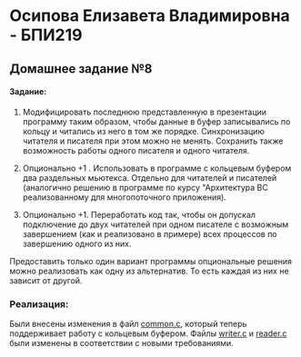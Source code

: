 # Осипова Елизавета Владимировна - БПИ219

## Домашнее задание №8

#### Задание: 
1. Модифицировать последнюю представленную в презентации программу
   таким образом, чтобы данные в буфер записывались по кольцу и читались
   из него в том же порядке. Синхронизацию читателя и писателя при этом
   можно не менять.
   Сохранить также возможность работы одного писателя и одного читателя.

2. Опционально +1 . Использовать в программе с кольцевым буфером два 
раздельных мьютекса. Отдельно для читателей и писателей (аналогично
решению в программе по курсу "Архитектура ВС реализованному для
многопоточного приложения).

3. Опционально +1. Переработать код так, чтобы он допускал подключение
до двух читателей при одном писателе с возможным завершением (как и
реализовано в примере) всех процессов по завершению одного из них.

Предоставить только один вариант программы опциональные решения
можно реализовать как одну из альтернатив. То есть каждая из них не
зависит от другой.

### Реализация:

Были внесены изменения в файл [common.c](common.c), который теперь поддерживает работу с кольцевым буфером.
Файлы [writer.c](writer.c) и [reader.c](reader.c) были изменены в соответствии с новыми требованиями.

